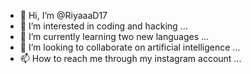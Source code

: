 - 👋 Hi, I’m @RiyaaaD17
- 👀 I’m interested in coding and hacking ...
- 🌱 I’m currently learning two new languages ...
- 💞️ I’m looking to collaborate on artificial intelligence ...
- 📫 How to reach me through my instagram account ...

<!---
RiyaaaD17/RiyaaaD17 is a ✨ special ✨ repository because its `README.md` (this file) appears on your GitHub profile.
You can click the Preview link to take a look at your changes.
--->
